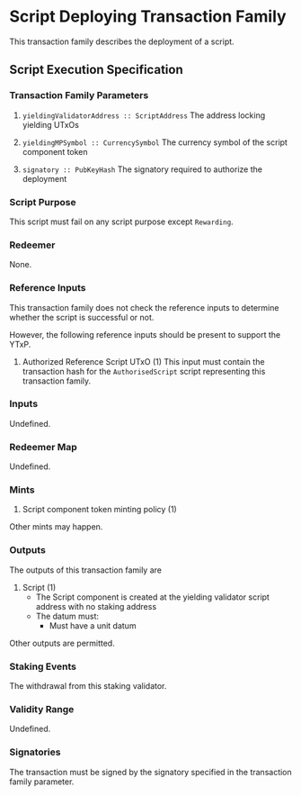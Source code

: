 # Script Deploying Transaction Family

This transaction family describes the deployment of a script.

## Script Execution Specification

### Transaction Family Parameters

1. `yieldingValidatorAddress :: ScriptAddress`
  The address locking yielding UTxOs

2. `yieldingMPSymbol :: CurrencySymbol`
  The currency symbol of the script component token

3. `signatory :: PubKeyHash`
  The signatory required to authorize the deployment

### Script Purpose

This script must fail on any script purpose except `Rewarding`.

### Redeemer

None.

### Reference Inputs

This transaction family does not check the reference inputs to determine whether the script is successful or not.

However, the following reference inputs should be present to support the YTxP.

1. Authorized Reference Script UTxO (1)
This input must contain the transaction hash for the `AuthorisedScript` script representing this transaction family.

### Inputs

Undefined.

### Redeemer Map

Undefined.

### Mints

1. Script component token minting policy (1)

Other mints may happen.

### Outputs

The outputs of this transaction family are

1. Script (1)
    - The Script component is created at the yielding validator script address with no staking address
    - The datum must:
      - Must have a unit datum

Other outputs are permitted.

### Staking Events

The withdrawal from this staking validator.

### Validity Range

Undefined.

### Signatories

The transaction must be signed by the signatory specified in the transaction family parameter.
